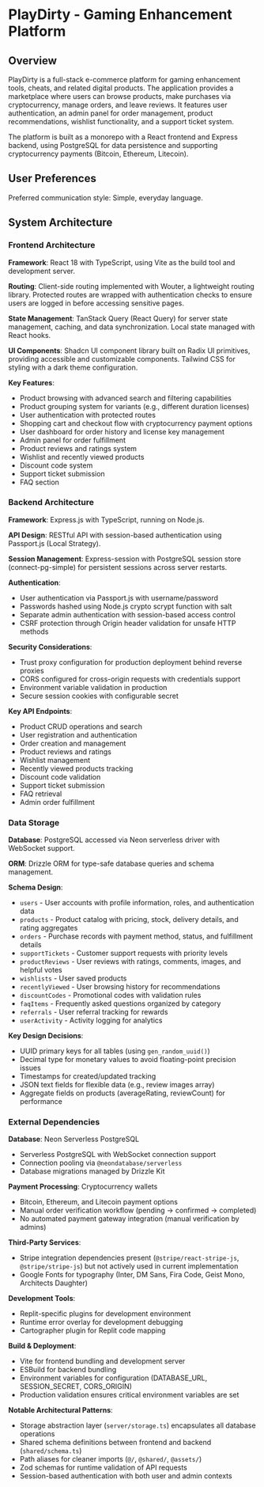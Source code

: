 # PlayDirty - Gaming Enhancement Platform

## Overview

PlayDirty is a full-stack e-commerce platform for gaming enhancement tools, cheats, and related digital products. The application provides a marketplace where users can browse products, make purchases via cryptocurrency, manage orders, and leave reviews. It features user authentication, an admin panel for order management, product recommendations, wishlist functionality, and a support ticket system.

The platform is built as a monorepo with a React frontend and Express backend, using PostgreSQL for data persistence and supporting cryptocurrency payments (Bitcoin, Ethereum, Litecoin).

## User Preferences

Preferred communication style: Simple, everyday language.

## System Architecture

### Frontend Architecture

**Framework**: React 18 with TypeScript, using Vite as the build tool and development server.

**Routing**: Client-side routing implemented with Wouter, a lightweight routing library. Protected routes are wrapped with authentication checks to ensure users are logged in before accessing sensitive pages.

**State Management**: TanStack Query (React Query) for server state management, caching, and data synchronization. Local state managed with React hooks.

**UI Components**: Shadcn UI component library built on Radix UI primitives, providing accessible and customizable components. Tailwind CSS for styling with a dark theme configuration.

**Key Features**:
- Product browsing with advanced search and filtering capabilities
- Product grouping system for variants (e.g., different duration licenses)
- User authentication with protected routes
- Shopping cart and checkout flow with cryptocurrency payment options
- User dashboard for order history and license key management
- Admin panel for order fulfillment
- Product reviews and ratings system
- Wishlist and recently viewed products
- Discount code system
- Support ticket submission
- FAQ section

### Backend Architecture

**Framework**: Express.js with TypeScript, running on Node.js.

**API Design**: RESTful API with session-based authentication using Passport.js (Local Strategy).

**Session Management**: Express-session with PostgreSQL session store (connect-pg-simple) for persistent sessions across server restarts.

**Authentication**: 
- User authentication via Passport.js with username/password
- Passwords hashed using Node.js crypto scrypt function with salt
- Separate admin authentication with session-based access control
- CSRF protection through Origin header validation for unsafe HTTP methods

**Security Considerations**:
- Trust proxy configuration for production deployment behind reverse proxies
- CORS configured for cross-origin requests with credentials support
- Environment variable validation in production
- Secure session cookies with configurable secret

**Key API Endpoints**:
- Product CRUD operations and search
- User registration and authentication
- Order creation and management
- Product reviews and ratings
- Wishlist management
- Recently viewed products tracking
- Discount code validation
- Support ticket submission
- FAQ retrieval
- Admin order fulfillment

### Data Storage

**Database**: PostgreSQL accessed via Neon serverless driver with WebSocket support.

**ORM**: Drizzle ORM for type-safe database queries and schema management.

**Schema Design**:
- `users` - User accounts with profile information, roles, and authentication data
- `products` - Product catalog with pricing, stock, delivery details, and rating aggregates
- `orders` - Purchase records with payment method, status, and fulfillment details
- `supportTickets` - Customer support requests with priority levels
- `productReviews` - User reviews with ratings, comments, images, and helpful votes
- `wishlists` - User saved products
- `recentlyViewed` - User browsing history for recommendations
- `discountCodes` - Promotional codes with validation rules
- `faqItems` - Frequently asked questions organized by category
- `referrals` - User referral tracking for rewards
- `userActivity` - Activity logging for analytics

**Key Design Decisions**:
- UUID primary keys for all tables (using `gen_random_uuid()`)
- Decimal type for monetary values to avoid floating-point precision issues
- Timestamps for created/updated tracking
- JSON text fields for flexible data (e.g., review images array)
- Aggregate fields on products (averageRating, reviewCount) for performance

### External Dependencies

**Database**: Neon Serverless PostgreSQL
- Serverless PostgreSQL with WebSocket connection support
- Connection pooling via `@neondatabase/serverless`
- Database migrations managed by Drizzle Kit

**Payment Processing**: Cryptocurrency wallets
- Bitcoin, Ethereum, and Litecoin payment options
- Manual order verification workflow (pending → confirmed → completed)
- No automated payment gateway integration (manual verification by admins)

**Third-Party Services**:
- Stripe integration dependencies present (`@stripe/react-stripe-js`, `@stripe/stripe-js`) but not actively used in current implementation
- Google Fonts for typography (Inter, DM Sans, Fira Code, Geist Mono, Architects Daughter)

**Development Tools**:
- Replit-specific plugins for development environment
- Runtime error overlay for development debugging
- Cartographer plugin for Replit code mapping

**Build & Deployment**:
- Vite for frontend bundling and development server
- ESBuild for backend bundling
- Environment variables for configuration (DATABASE_URL, SESSION_SECRET, CORS_ORIGIN)
- Production validation ensures critical environment variables are set

**Notable Architectural Patterns**:
- Storage abstraction layer (`server/storage.ts`) encapsulates all database operations
- Shared schema definitions between frontend and backend (`shared/schema.ts`)
- Path aliases for cleaner imports (`@/`, `@shared/`, `@assets/`)
- Zod schemas for runtime validation of API requests
- Session-based authentication with both user and admin contexts